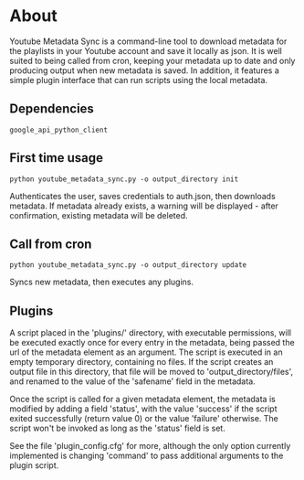 # About

Youtube Metadata Sync is a command-line tool to download metadata for the
playlists in your Youtube account and save it locally as json. It is well
suited to being called from cron, keeping your metadata up to date and only
producing output when new metadata is saved. In addition, it features a simple
plugin interface that can run scripts using the local metadata.

## Dependencies

    google_api_python_client

## First time usage

    python youtube_metadata_sync.py -o output_directory init

Authenticates the user, saves credentials to auth.json, then downloads
metadata. If metadata already exists, a warning will be displayed - after
confirmation, existing metadata will be deleted.

## Call from cron

    python youtube_metadata_sync.py -o output_directory update

Syncs new metadata, then executes any plugins.

## Plugins

A script placed in the 'plugins/' directory, with executable permissions, will
be executed exactly once for every entry in the metadata, being passed the url
of the metadata element as an argument. The script is executed in an empty
temporary directory, containing no files. If the script creates an output file
in this directory, that file will be moved to 'output_directory/files', and
renamed to the value of the 'safename' field in the metadata.

Once the script is called for a given metadata element, the metadata is
modified by adding a field 'status', with the value 'success' if the script
exited successfully (return value 0) or the value 'failure' otherwise. The
script won't be invoked as long as the 'status' field is set.

See the file 'plugin_config.cfg' for more, although the only option currently
implemented is changing 'command' to pass additional arguments to the plugin
script.

